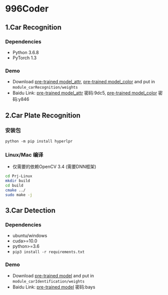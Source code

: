 # 996Coder

## 1.Car Recognition

### Dependencies

- Python 3.6.8
- PyTorch 1.3

### Demo

- Download [pre-trained model_attr](https://drive.google.com/file/d/1DhGx6zx58gMG7Cz0cd40hb_qQaCE4yy4/view?usp=sharing), [pre-trained model_color](https://drive.google.com/file/d/11ao60U5NMnebOixpRU9jedCAJI70H-oE/view?usp=sharing) and put in `module_carRecognition/weights`
- Baidu Link: [pre-trained model_attr](https://pan.baidu.com/s/1PzlS9o-TBKmnGOdwa0cTpw)  密码:9dc5, [pre-trained model_color](https://pan.baidu.com/s/12lu8x0XUqGSztQQN6cLiVw)  密码:y846

## 2.Car Plate Recognition

### 安装包

`python -m pip install hyperlpr`

### Linux/Mac 编译

- 仅需要的依赖OpenCV 3.4 (需要DNN框架)

```bash
cd Prj-Linux
mkdir build 
cd build
cmake ../
sudo make -j 
```

## 3.Car Detection

### Dependencies

- ubuntu/windows
- cuda>=10.0
- python>=3.6
- `pip3 install -r requirements.txt`

### Demo

- Download [pre-trained model](https://drive.google.com/file/d/1KOPf-5njMV-bwEVf67xqjIyZKDEJpfZF/view?usp=sharing) and put in `module_carIdentification/weights`
- Baidu Link: [pre-trained model](https://pan.baidu.com/s/184-_gjR35VV-EfRuY_FHKA)  密码:bays